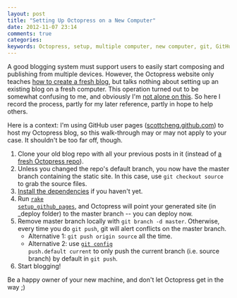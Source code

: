 ```yaml
---
layout: post
title: "Setting Up Octopress on a New Computer"
date: 2012-11-07 23:14
comments: true
categories: 
keywords: Octopress, setup, multiple computer, new computer, git, GitHub, GitHub Pages, tutorial
---
```


A good blogging system must support users to easily start composing and publishing from multiple devices. However, the Octopress website only teaches [how to create a fresh blog](http://octopress.org/docs/setup/), but talks nothing about setting up an existing blog on a fresh computer. This operation turned out to be somewhat confusing to me, and obviously I'm [not alone on this](https://github.com/imathis/octopress/issues/755). So here I record the process, partly for my later reference, partly in hope to help others.

Here is a context: I'm using GitHub user pages ([scottcheng.github.com](http://scottcheng.github.com/)) to host my Octopress blog, so this walk-through may or may not apply to your case. It shouldn't be too far off, though.

1. Clone your old blog repo with all your previous posts in it (instead of [a fresh Octopress repo](https://github.com/imathis/octopress)).
2. Unless you changed the repo's default branch, you now have the master branch containing the static site. In this case, use `git checkout source` to grab the source files.
3. [Install the dependencies](http://octopress.org/docs/setup/) if you haven't yet.
4. Run <code><a href="http://octopress.org/docs/deploying/github/">rake setup_github_pages</a></code>, and Octopress will point your generated site (in _deploy folder) to the master branch -- you can deploy now.
5. Remove master branch locally with `git branch -d master`. Otherwise, every time you do `git push`, git will alert conflicts on the master branch.
   * Alternative 1: `git push origin source` all the time.
   * Alternative 2: use <code><a href="http://git-scm.com/docs/git-config">git config</a> push.default current</code> to only push the current branch (i.e. source branch) by default in `git push`.
6. Start blogging!

Be a happy owner of your new machine, and don't let Octopress get in the way ;)